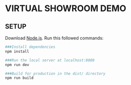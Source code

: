# VIRTUAL SHOWROOM DEMO

## SETUP
Download [Node.js](https://nodejs.org/en/download/).
Run this followed commands:

``` bash
###Install dependencies
npm install

###Run the local server at localhost:8080
npm run dev

###Build for production in the dist/ directory
npm run build
```
